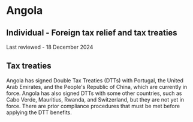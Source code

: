 # Angola
## Individual - Foreign tax relief and tax treaties
Last reviewed - 18 December 2024
## Tax treaties
Angola has signed Double Tax Treaties (DTTs) with Portugal, the United Arab Emirates, and the People's Republic of China, which are currently in force.
Angola has also signed DTTs with some other countries, such as Cabo Verde, Mauritius, Rwanda, and Switzerland, but they are not yet in force.
There are prior compliance procedures that must be met before applying the DTT benefits.
